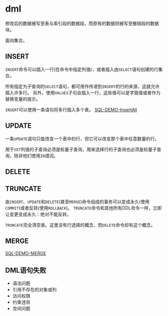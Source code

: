 # dml

修改后的数据被写至表与索引段的数据段，而原有的数据则被写至撤销段的数据块。

面向集合。

## INSERT

`INSERT`命令可以插入一行(在命令中指定列值)，或者插入由`SELECT`语句创建的行集合。

所有指定为子查询的`SELECT`语句，都可用作传递到`INSERT`的行的来源，这就允许插入许多行。
另外，使用`VALUES`子句会插入一行，这些值可以是字面值或者作为替换变量的提示。

`INSERT`可以使用一条语句将多行插入多个表。
[SQL-DEMO-InsertAll](../../sql_demo/dml/insertAll.sql)

## UPDATE

一条`UPDATE`语句只能改变一个表中的行，但它可以改变那个表中任意数量的行。

用于`SET`列值的子查询必须是标量子查询，用来选择行的子查询也必须是标量子查询，除非他们使用`IN`谓词。

## DELETE


## TRUNCATE

由`INSERT`、`UPDATE`和`DELETE`(甚至`MERGE`)命令组成的事务可以变成永久(使用`COMMIT`)或者反转(使用`ROLLBACK`)。
`TRUNCATE`命令和其他所有DDL命令一样，立即让变更变成永久：绝对不能反转。

`TRUNCATE`完全清空表。这里没有行选择的概念，而`DELETE`命令却有这个概念。

## MERGE

[SQL-DEMO-MERGE](../../sql_demo/dml/insertAll.sql)

## DML语句失败

- 语法问题
- 引用不存在的对象或列
- 访问权限
- 约束违背
- 空间问题
